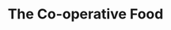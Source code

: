 ---
title: "The Co-operative Food"
url: /hove/the-co-operative-food-blatchington-road/
shop: supermarket
---